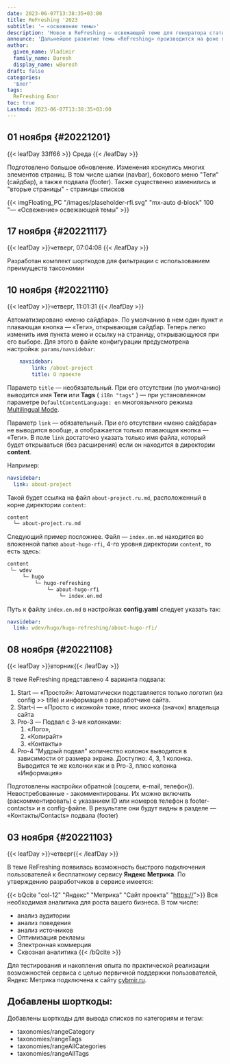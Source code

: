 ```yaml
---
date: 2023-06-07T13:38:35+03:00
title: ReFreshing '2023
subtitle: '— «освежение темы»'
description: 'Новое в ReFreshing — освежающей теме для генератора статических сайтов Hugo.'
announce: 'Дальнейшее развитие темы «ReFreshing» производится на фоне практического ее применения как на действующих сайтах, так и в локальном варианте.'
author:
  given_name: Vladimir
  family_name: Buresh
  display_name: wBuresh
draft: false
categories: 
  'Блог'
tags: 
  ReFreshing Блог
toc: true
Lastmod: 2023-06-07T13:38:35+03:00
---
```


## 01 ноября {#20221201}

{{< leafDay 33ff66 >}} Среда {{< /leafDay >}}


Подготовлено большое обновление. Изменения коснулись многих элементов страниц. В том числе шапки (navbar), бокового меню "Теги" (сайдбар), а также подвала (footer). Также существенно изменились и "вторые страницы" - страницы списков 

{{< imgFloating_PC "/images/plaseholder-rfi.svg" "mx-auto d-block" 100 "— «Освежение» освежающей темы" >}}

## 17 ноября {#20221117}

{{< leafDay >}}четверг, 07:04:08 {{< /leafDay >}}

Разработан комплект шорткодов для фильтрации с использованием преимуществ таксономии    

## 10 ноября {#20221110}

{{< leafDay >}}четверг, 11:01:31 {{< /leafDay >}}

Автоматизировано «меню сайдбара». По умолчанию в нем один пункт и плавающая кнопка — «Теги», открывающая сайдбар. Теперь легко изменить имя пункта меню и ссылку на страницу, открывающуюся при его выборе. Для этого в файле конфигурации  предусмотрена настройка: `params/navsidebar`:

``` yaml 
    navsidebar: 
        link: /about-project
        title: О проекте 
```

Параметр `title` — необязательный. При его отсутствии (по умолчанию) выводится имя **Теги** или **Tags**  ( `i18n "tags"` ) — при установленном параметре `DefaultContentLanguage: en` многоязычного режима [Multilingual Mode](https://gohugo.io/content-management/multilingual).  

Параметр `link` — обязательный. При его отсутствии «меню сайдбара» не выводится вообще, а отображается только плавающая кнопка — «Теги». В поле `link` достаточно указать только имя файла, который будет открываться (без расширения) если он находится в директории **content**. 

Например: 

``` yaml 
navsidebar:
  link: about-project
```

Такой будет ссылка на файл `about-project.ru.md`, расположенный в корне директории `content`:

``` bash
content
  └─ about-project.ru.md
```

Следующий пример посложнее. Файл — `index.en.md` находится во вложенной папке `about-hugo-rfi`, 4-го уровня директории `content`, то есть здесь: 

``` bash
content
 └─ wdev
     └─ hugo
         └─ hugo-refreshing
             └─ about-hugo-rfi
                 └─ index.en.md
```

Путь к файлу `index.en.md` в настройках **config.yaml** следует указать так:

``` yaml 
navsidebar:
  link: wdev/hugo/hugo-refreshing/about-hugo-rfi/
```
 
## 08 ноября {#20221108}

{{< leafDay >}}вторник{{< /leafDay >}}

В теме ReFreshing представлено 4 варианта подвала:
1. Start — «Простой»: Автоматически подставляется только логотип (из config >> title) и информация о разработчике сайта.
2. Start-i — «Просто с иконкой» тоже, плюс иконка (значок) владельца сайта
3. Pro-3 — Подвал с 3-мя колонками:
    1. «Лого»,
    2. «Копирайт»
    3. «Контакты»
4. Pro-4 "Мудрый подвал" количество колонок выводится в зависимости от размера экрана. Доступно: 4, 3, 1 колонка. Выводится те же колонки как и в Pro-3, плюс колонка «Информация»

Подготовлены настройки обратной (соцсети, e-mail, телефон)). Невостребованные - закомментированы. Их можно включить (раскомментировать) с указанием ID или номеров телефон в footer-contacts» и в config-файле. В результате они будут видны в разделе — «Контакты/Contacts» подвала (footer) 

<!-- TODO Подвал в светлом режиме - доработать -->

## 03 ноября {#20221103}

{{< leafDay >}}четверг{{< /leafDay >}}

В теме ReFreshing появилась возможность быстрого подключения пользователей к бесплатному сервису **Яндекс Метрика**. По утверждению разработчиков в сервисе имеется:

{{< bQcite "col-12" "Яндекс" "Метрика" "Сайт проекта" "[https://](https://yandex.ru/promo/metrica/product?utm_medium=search&utm_source=yandex&utm_campaign=24332224&utm_term=---autotargeting&_openstat=ZGlyZWN0LnlhbmRleC5ydTsyNDMzMjIyNDszNjA0NDcxMjEyO3lhbmRleC5ydTpwcmVtaXVt&yclid=2283828594930352127)">}}
Вся необходимая аналитика для роста вашего бизнеса. В том числе:

- анализ аудитории
- анализ поведения
- анализ источников
- Оптимизация рекламы
- Электронная коммерция
- Сквозная аналитика
{{< /bQcite >}}

Для тестирования и накопления опыта по практической реализации возможностей сервиса с целью первичной поддержки пользователей, Яндекс Метрика подключена к сайту [cybmir.ru](https://cybmir.ru). 

## Добавлены шорткоды:


Добавлены шорткоды для вывода списков по категориям и тегам:

- taxonomies/rangeCategory
- taxonomies/rangeTags
- taxonomies/rangeAllCategories
- taxonomies/rangeAllTags
